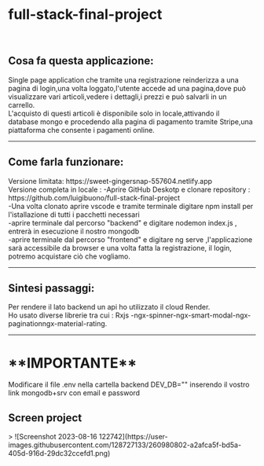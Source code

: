# full-stack-final-project
<br>
 <h2>Cosa fa questa applicazione:</h2>
 <p>Single page application che tramite una registrazione reinderizza a una <br>
  pagina di login,una volta loggato,l'utente accede ad una pagina,dove può <br>
  visualizzare vari articoli,vedere i dettagli,i prezzi e può salvarli in un <br>
  carrello.<br>
  L'acquisto di questi articoli è disponibile solo in locale,attivando il <br>
  database mongo e procedendo alla pagina di pagamento tramite Stripe,una <br>
  piattaforma che consente i pagamenti online.<br>
 </p>
 <hr>
 <h2>Come farla funzionare:</h2>
 <p>Versione limitata: https://sweet-gingersnap-557604.netlify.app <br>
 Versione completa in locale :
 -Aprire GitHub Deskotp e clonare repository : https://github.com/luigibuono/full-stack-final-project <br>
 -Una volta clonato aprire vscode e tramite terminale digitare npm install per l'istallazione di tutti i pacchetti necessari <br>
  -aprire terminale dal percorso "backend" e digitare nodemon index.js , entrerà in esecuzione il nostro mongodb <br>
  -aprire terminale dal percorso "frontend" e digitare ng serve ,l'applicazione sarà accessibile da browser e una volta fatta la registrazione, il login, potremo acquistare ciò che vogliamo. <br>
 </p>
 <hr> 
 <h2>Sintesi passaggi:</h2>
 Per rendere il lato backend un api ho utilizzato il cloud Render. <br>
 Ho usato diverse librerie tra cui : Rxjs -ngx-spinner-ngx-smart-modal-ngx-paginationngx-material-rating. <br>
<hr>
 <h1>**IMPORTANTE**</h1>
 Modificare il file .env nella cartella backend DEV_DB="" inserendo il vostro link mongodb+srv con email e password <br>

 <h2>Screen project</h2>
> ![Screenshot 2023-08-16 122742](https://user-images.githubusercontent.com/128727133/260980802-a2afca5f-bd5a-405d-916d-29dc32ccefd1.png) <br>



